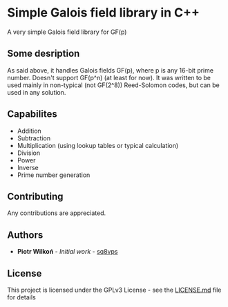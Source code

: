 # Simple Galois field library in C++
A very simple Galois field library for GF(p)

## Some desription

As said above, it handles Galois fields GF(p), where p is any 16-bit prime number. Doesn't support GF(p^n) (at least for now).
It was written to be used mainly in non-typical (not GF(2^8)) Reed-Solomon codes, but can be used in any solution.

## Capabilites

* Addition
* Subtraction
* Multiplication (using lookup tables or typical calculation)
* Division
* Power
* Inverse
* Prime number generation 

## Contributing

Any contributions are appreciated.

## Authors

* **Piotr Wilkoń** - *Initial work* - [sq8vps](https://github.com/sq8vps)

## License

This project is licensed under the GPLv3 License - see the [LICENSE.md](LICENSE.md) file for details
